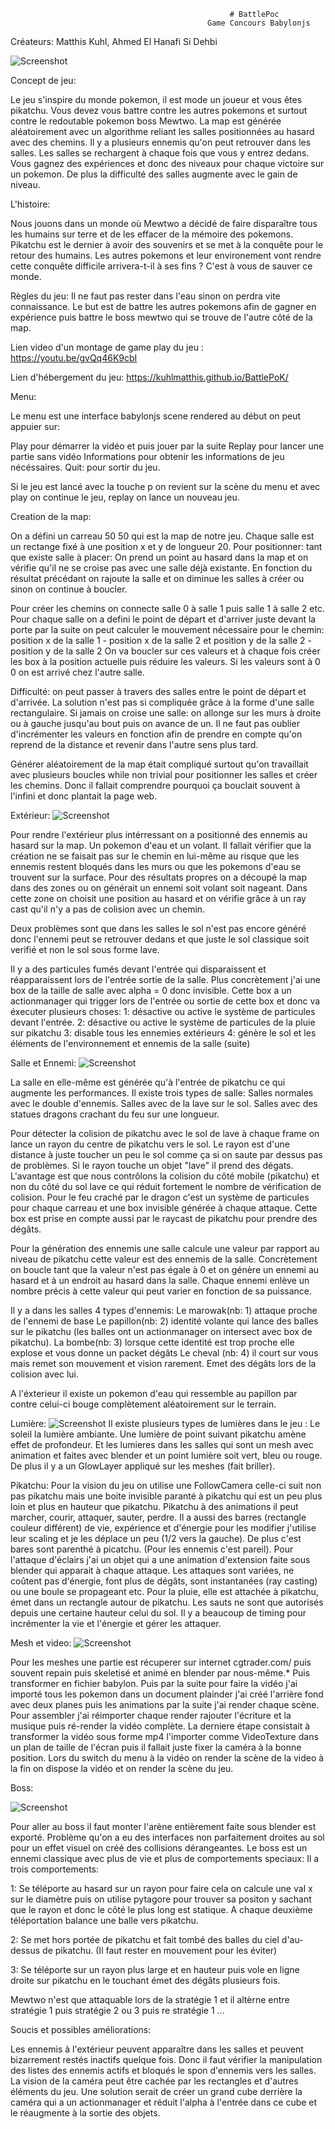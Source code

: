 
                                                     # BattlePoc
                                                Game Concours Babylonjs


Créateurs:
Matthis Kuhl, Ahmed El Hanafi Si Dehbi


![Screenshot](readmeimage/menu.png)

Concept de jeu:

Le jeu s'inspire du monde pokemon, il est mode un joueur et vous êtes pikatchu.
Vous devez vous battre contre les autres pokemons et surtout contre le redoutable pokemon boss Mewtwo.
La map est générée aléatoirement avec un algorithme reliant les salles positionnées au hasard avec des chemins.
Il y a plusieurs ennemis qu'on peut retrouver dans les salles.
Les salles se rechargent à chaque fois que vous y entrez dedans.
Vous gagnez des expériences et donc des niveaux pour chaque victoire sur un pokemon.
De plus la difficulté des salles augmente avec le gain de niveau.

L'histoire:

Nous jouons dans un monde où Mewtwo a décidé de faire disparaître tous les humains sur terre et de les effacer de la mémoire des pokemons. Pikatchu est le dernier à avoir des souvenirs et se met à la conquête pour le retour des humains.
Les autres pokemons et leur environement vont rendre cette conquête difficile arrivera-t-il à ses fins ?
C'est à vous de sauver ce monde.

Règles du jeu:
Il ne faut pas rester dans l'eau sinon on perdra vite connaissance.
Le but est de battre les autres pokemons afin de gagner en expérience puis battre le boss mewtwo qui se trouve de l'autre côté de la map.


Lien video d'un montage de game play du jeu :
https://youtu.be/gvQq46K9cbI

Lien d'hébergement du jeu:
https://kuhlmatthis.github.io/BattlePoK/


Menu:

Le menu est une interface babylonjs scene rendered au début on peut appuier sur:

Play pour démarrer la vidéo et puis jouer par la suite
Replay pour lancer une partie sans vidéo 
Informations pour obtenir les informations de jeu nécéssaires.
Quit: pour sortir du jeu.

Si le jeu est lancé avec la touche p on revient sur la scène du menu et avec play on continue le jeu, replay on lance un nouveau jeu.

Creation de la map:

On a défini un carreau 50 50 qui est la map de notre jeu.
Chaque salle est un rectange fixé à une position x et y de longueur 20.
Pour positionner:
tant que existe salle à placer:
On prend un point au hasard dans la map et on vérifie qu'il ne se croise pas avec une salle déjà existante.
En fonction du résultat précédant on rajoute la salle et on diminue les salles à créer ou sinon on continue à boucler.

Pour créer les chemins on connecte salle 0 à salle 1 puis salle 1 à salle 2 etc.
Pour chaque salle on a defini le point de départ et d'arriver juste devant la porte par la suite on peut calculer le mouvement nécessaire pour le chemin: position x de la salle 1 - position x de la salle 2 et position y de la salle 2 - position y de la salle 2
On va boucler sur ces valeurs et à chaque fois créer les box à la position actuelle puis réduire les valeurs.
Si les valeurs sont à 0 0 on est arrivé chez l'autre salle.

Difficulté: on peut passer à travers des salles entre le point de départ et d'arrivée.
La solution n'est pas si compliquée grâce à la forme d'une salle rectangulaire. Si jamais on croise une salle:
on allonge sur les murs à droite ou à gauche jusqu'au bout puis on avance de un.
Il ne faut pas oublier d'incrémenter les valeurs en fonction afin de prendre en compte qu'on reprend de la distance et revenir dans l'autre sens plus tard.

Générer aléatoirement de la map était compliqué surtout qu'on travaillait avec plusieurs boucles while non trivial pour positionner les salles et créer les chemins.
Donc il fallait comprendre pourquoi ça bouclait souvent à l'infini et donc plantait la page web.

Extérieur:
![Screenshot](readmeimage/exterieure.png)

Pour rendre l'extérieur plus intérressant on a positionné des ennemis au hasard sur la map. Un pokemon d'eau et un volant.
Il fallait vérifier que la création ne se faisait pas sur le chemin en lui-même au risque que les ennemis restent bloqués dans les murs ou que les pokemons d'eau se trouvent sur la surface.
Pour des résultats propres on a découpé la map dans des zones ou on générait un ennemi soit volant soit nageant.
Dans cette zone on choisit une position au hasard et on vérifie grâce à un ray cast qu'il n'y a pas de colision avec un chemin.

Deux problèmes sont que dans les salles le sol n'est pas encore généré donc l'ennemi peut se retrouver dedans et que juste le sol classique soit verifié et non le sol sous forme lave.

Il y a des particules fumés devant l'entrée qui disparaissent et réapparaissent lors de l'entrée sortie de la salle.
Plus concrètement j'ai une box de la taille de salle avec alpha = 0 donc invisible.
Cette box a un actionmanager qui trigger lors de l'entrée ou sortie de cette box et donc va éxecuter plusieurs choses:
1: désactive ou active le système de particules devant l'entrée.
2: désactive ou active le système de particules de la pluie sur pikatchu
3: disable tous les ennemies extérieurs
4: génère le sol et les éléments de l'environnement et ennemis de la salle (suite)


Salle et Ennemi:
![Screenshot](readmeimage/fullsale.png)

La salle en elle-même est générée qu'à l'entrée de pikatchu ce qui augmente les performances.
Il existe trois types de salle:
Salles normales avec le double d'ennemis.
Salles avec de la lave sur le sol.
Salles avec des statues dragons crachant du feu sur une longueur.

Pour détecter la colision de pikatchu avec le sol de lave à chaque frame on lance un rayon du centre de pikatchu vers le sol.
Le rayon est d'une distance à juste toucher un peu le sol comme ça si on saute par dessus pas de problèmes.
Si le rayon touche un objet "lave" il prend des dégats.
L'avantage est que nous contrôlons la colision du côté mobile (pikatchu) et non du côté du sol lave ce qui réduit fortement le nombre de vérification de colision.
Pour le feu craché par le dragon c'est un système de particules pour chaque carreau et une box invisible générée à chaque attaque.
Cette box est prise en compte aussi par le raycast de pikatchu pour prendre des dégâts.

Pour la génération des ennemis une salle calcule une valeur par rapport au niveau de pikatchu cette valeur est des ennemis de la salle. 
Concrètement on boucle tant que la valeur n'est pas égale à 0 et on génère un ennemi au hasard et à un endroit au hasard dans la salle.
Chaque ennemi enlève un nombre précis à cette valeur qui peut varier en fonction de sa puissance.

Il y a dans les salles 4 types d'ennemis:
Le marowak(nb: 1) attaque proche de l'ennemi de base
Le papillon(nb: 2) identité volante qui lance des balles sur le pikatchu (les balles ont un actionmanager on intersect avec box de pikatchu).
La bombe(nb: 3) lorsque cette identité est trop proche elle explose et vous donne un packet dégâts
Le cheval (nb: 4) il court sur vous mais remet son mouvement et vision rarement. Emet des dégâts lors de la colision avec lui.

A l'éxterieur il existe un pokemon d'eau qui ressemble au papillon par contre celui-ci bouge complètement aléatoirement sur le terrain.



Lumière:
![Screenshot](readmeimage/fireandlight.png)
Il existe plusieurs types de lumières dans le jeu :
Le soleil la lumière ambiante.
Une lumière de point suivant pikatchu amène effet de profondeur.
Et les lumieres dans les salles qui sont un mesh avec animation et faites avec blender et un point lumière soit vert, bleu ou rouge.
De plus il y a un GlowLayer appliqué sur les meshes (fait briller).

Pikatchu:
Pour la vision du jeu on utilise une FollowCamera celle-ci suit non pas pikatchu mais une boite invisible paranté à pikatchu qui est un peu plus loin et plus en hauteur que pikatchu.
Pikatchu à des animations il peut marcher, courir, attaquer, sauter, perdre.
Il a aussi des barres (rectangle couleur différent) de vie, expérience et d'énergie pour les modifier j'utilise leur scaling et je les déplace un peu (1/2 vers la gauche).
De plus c'est bares sont parenthé à picatchu.
(Pour les ennemis c'est pareil).
Pour l'attaque d'éclairs j'ai un objet qui a une animation d'extension faite sous blender qui apparait à chaque attaque.
Les attaques sont variées, ne coûtent pas d'énergie, font plus de dégâts, sont instantanées (ray casting) ou une boule se propageant etc.
Pour la pluie, elle est attachée à pikatchu, émet dans un rectangle autour de pikatchu.
Les sauts ne sont que autorisés depuis une certaine hauteur celui du sol.
Il y a beaucoup de timing pour incrémenter la vie et l'énergie et gérer les attaquer.

Mesh et video:
![Screenshot](readmeimage/blender.png)

Pour les meshes une partie est récuperer sur internet cgtrader.com/ puis souvent repain puis skeletisé et animé en blender par nous-même.*
Puis transformer en fichier babylon.
Puis par la suite pour faire la vidéo j'ai importé tous les pokemon dans un document plainder j'ai créé l'arrière fond avec deux planes puis les animations par la suite j'ai render chaque scène.
Pour assembler j'ai réimporter chaque render rajouter l'écriture et la musique puis ré-render la vidéo complète.
La derniere étape consistait à transformer la vidéo sous forme mp4 l'importer comme VideoTexture dans un plan de taille de l'écran puis il fallait juste fixer la caméra à la bonne position.
Lors du switch du menu à la vidéo on render la scène de la video à la fin on dispose la vidéo et on render la scène du jeu.


Boss:


![Screenshot](readmeimage/Boss.png)

Pour aller au boss il faut monter l'arène entièrement faite sous blender est exporté.
Problème qu'on a eu des interfaces non parfaitement droites au sol pour un effet visuel on créé des collisions dérangeantes.
Le boss est un ennemi classique avec plus de vie et plus de comportements speciaux:
Il a trois comportements:

1: Se téléporte au hasard sur un rayon pour faire cela on calcule une val x sur le diamètre puis on utilise pytagore pour trouver sa positon y sachant que le rayon et donc le côté le plus long est statique.
A chaque deuxième téléportation balance une balle vers pikatchu.

2:
Se met hors portée de pikatchu et fait tombé des balles du ciel d'au-dessus de pikatchu.
(Il faut rester en mouvement pour les éviter)

3:
Se téléporte sur un rayon plus large et en hauteur puis vole en ligne droite sur pikatchu en le touchant émet des dégâts plusieurs fois.

Mewtwo n'est que attaquable lors de la stratégie 1 et il altèrne entre stratégie 1 puis stratégie 2 ou 3 puis re stratégie 1 ...


Soucis et possibles améliorations:

Les ennemis à l'extérieur peuvent apparaître dans les salles et peuvent bizarrement restés inactifs quelque fois.
Donc il faut vérifier la manipulation des listes des ennemis actifs et bloqués le spon d'ennemis vers les salles.
La vision de la caméra peut être cachée par les rectangles et d'autres éléments du jeu.
Une solution serait de créer un grand cube derrière la caméra qui a un actionmanager et réduit l'alpha à l'entrée dans ce cube et le réaugmente à la sortie des objets.
